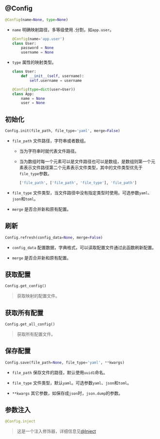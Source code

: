 ## @Config

```python
@Config(name=None, type=None)
```

+ `name` 明确映射路径，多等级使用`.`分割，如`app.user`。

    ```python
    @Config(name='app.user')
    class User:
        password = None
        username = None
    ```

+ `type` 属性的映射类型。

    ```python
    class User:
        def __init__(self, username):
            self.username = username

    @Config(type=dict(user=User))
    class App:
        name = None
        user = None
    ```

## 初始化

```python
Config.init(file_path, file_type='yaml', merge=False)
```

+ `file_path` 文件路径，字符串或者数组。
    + 当为字符串时就代表文件路径。
    + 当为数组时每一个元素可以是文件路径也可以是数组，是数组则第一个元素表示文件路径第二个元素表示文件类型，其中的文件类型优先于`file_type`参数。

        ```python
        ['file_path', ['file_path', 'file_type'], 'file_path']
        ```

+ `file_type` 文件类型，当文件路径中没有指定类型时使用。可选参数`yaml`、`json`和`toml`。

+ `merge` 是否合并新和原有配置。

## 刷新

```python
Config.refresh(config_data=None, merge=False)
```

+ `config_data` 配置数据，字典格式，可以读取配置文件通过此函数刷新配置。

+ `merge` 是否合并新和原有配置。

## 获取配置

```python
Config.get_config()
```

> 获取映射的配置文件。

## 获取所有配置

```python
Config.get_all_config()
```

> 获取所有配置文件。

## 保存配置

```python
Config.save(file_path=None, file_type='yaml', **kwargs)
```

+ `file_path` 保存文件的路径，默认使用`uuid1`命名。

+ `file_type` 文件类型，默认`yaml`。可选参数`yaml`、`json`和`toml`。

+ `**kwargs` 其它参数，如保存成`json`时，`json.dump`的参数。

## 参数注入

```python
@Config.inject
```

> 这是一个注入修饰器，详细信息见[@Inject](./inject_tutorial.md) 

